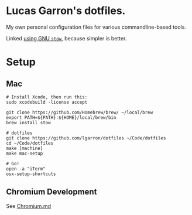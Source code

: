 # Lucas Garron's dotfiles.

My own personal configuration files for various commandline-based tools.

Linked [using GNU `stow`](http://brandon.invergo.net/news/2012-05-26-using-gnu-stow-to-manage-your-dotfiles.html), because simpler is better.

# Setup

## Mac

    # Install Xcode, then run this:
    sudo xcodebuild -license accept

    git clone https://github.com/Homebrew/brew/ ~/local/brew
    export PATH=${PATH}:${HOME}/local/brew/bin
    brew install stow

    # dotfiles
    git clone https://github.com/lgarron/dotfiles ~/Code/dotfiles
    cd ~/Code/dotfiles
    make [machine]
    make mac-setup

    # Go!
    open -a "iTerm"
    osx-setup-shortcuts

## Chromium Development

See [Chromium.md](./chromium.md)
